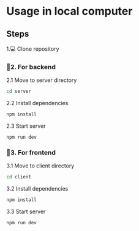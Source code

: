 # Usage in local computer

## Steps
1.💻 Clone repository

 ### 🚀2. For backend
2.1 Move to server directory
```bash
cd server
```
2.2 Install dependencies
```bash
npm install
```
2.3 Start server
```
npm run dev
```

 ### 🚀3. For frontend
3.1 Move to client directory
```bash
cd client
```
3.2 Install dependencies
```bash
npm install
```
  
3.3 Start server
```
npm run dev
```
